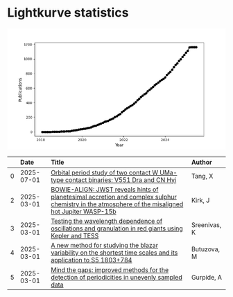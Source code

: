 
<h1>Lightkurve statistics</h1>
  
![publications](lightkurve-publications.png)  
  
|    | Date       | Title                                                                                                                                                                                                              | Author       |
|---:|:-----------|:-------------------------------------------------------------------------------------------------------------------------------------------------------------------------------------------------------------------|:-------------|
|  0 | 2025-07-01 | [Orbital period study of two contact W UMa-type contact binaries: V551 Dra and CN Hyi](https://ui.adsabs.harvard.edu/abs/2025NewA..11702357T/abstract)                                                             | Tang, X      |
|  2 | 2025-03-01 | [BOWIE-ALIGN: JWST reveals hints of planetesimal accretion and complex sulphur chemistry in the atmosphere of the misaligned hot Jupiter WASP-15b](https://ui.adsabs.harvard.edu/abs/2025MNRAS.537.3027K/abstract) | Kirk, J      |
|  3 | 2025-03-01 | [Testing the wavelength dependence of oscillations and granulation in red giants using Kepler and TESS](https://ui.adsabs.harvard.edu/abs/2025MNRAS.537.3265S/abstract)                                            | Sreenivas, K |
|  4 | 2025-03-01 | [A new method for studying the blazar variability on the shortest time scales and its application to S5 1803+784](https://ui.adsabs.harvard.edu/abs/2025JHEAp..45...19B/abstract)                                  | Butuzova, M  |
|  5 | 2025-03-01 | [Mind the gaps: improved methods for the detection of periodicities in unevenly sampled data](https://ui.adsabs.harvard.edu/abs/2025MNRAS.537.3210G/abstract)                                                      | Gurpide, A   |
